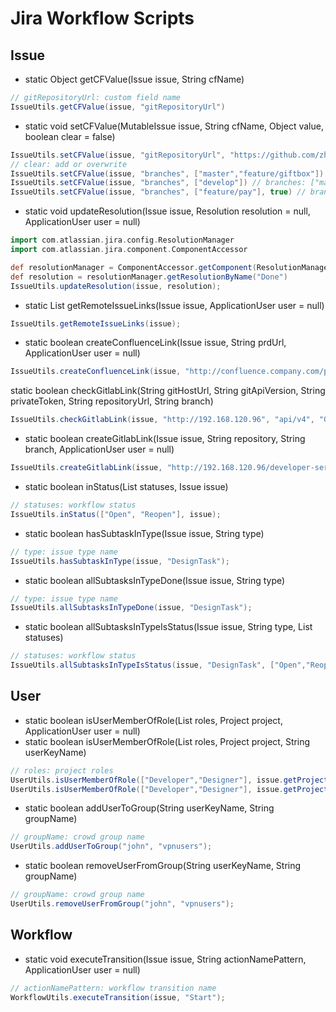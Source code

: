 # Jira Workflow Scripts

## Issue

* static Object getCFValue(Issue issue, String cfName)

```groovy
// gitRepositoryUrl: custom field name
IssueUtils.getCFValue(issue, "gitRepositoryUrl")
```

* static void setCFValue(MutableIssue issue, String cfName, Object value, boolean clear = false)

```groovy
IssueUtils.setCFValue(issue, "gitRepositoryUrl", "https://github.com/zhipeng515/jira-workflow-script.git")
// clear: add or overwrite
IssueUtils.setCFValue(issue, "branches", ["master","feature/giftbox"]) // branches: ["master","feature/giftbox"]
IssueUtils.setCFValue(issue, "branches", ["develop"]) // branches: ["master","feature/giftbox","develop"]
IssueUtils.setCFValue(issue, "branches", ["feature/pay"], true) // branches: ["feature/pay"]
```

* static void updateResolution(Issue issue, Resolution resolution = null, ApplicationUser user = null)

```groovy
import com.atlassian.jira.config.ResolutionManager
import com.atlassian.jira.component.ComponentAccessor

def resolutionManager = ComponentAccessor.getComponent(ResolutionManager)
def resolution = resolutionManager.getResolutionByName("Done")
IssueUtils.updateResolution(issue, resolution);
```

* static List<RemoteIssueLink> getRemoteIssueLinks(Issue issue, ApplicationUser user = null)

```groovy
IssueUtils.getRemoteIssueLinks(issue);
```

* static boolean createConfluenceLink(Issue issue, String prdUrl, ApplicationUser user = null)

```groovy
IssueUtils.createConfluenceLink(issue, "http://confluence.company.com/pages/viewpage.action?pageId=1510304");
```

static boolean checkGitlabLink(String gitHostUrl, String gitApiVersion, String privateToken, String repositoryUrl, String branch)

```groovy
IssueUtils.checkGitlabLink(issue, "http://192.168.120.96", "api/v4", "GS799u8jXNKwyJ2gSBib", "/developer-server/GameServer.git", "feature/pay");
```

* static boolean createGitlabLink(Issue issue, String repository, String branch, ApplicationUser user = null)

```groovy
IssueUtils.createGitlabLink(issue, "http://192.168.120.96/developer-server/GameServer.git", "feature/pay");
```

* static boolean inStatus(List<String> statuses, Issue issue)

```groovy
// statuses: workflow status
IssueUtils.inStatus(["Open", "Reopen"], issue);
```

* static boolean hasSubtaskInType(Issue issue, String type)

```groovy
// type: issue type name
IssueUtils.hasSubtaskInType(issue, "DesignTask");
```

* static boolean allSubtasksInTypeDone(Issue issue, String type)

```groovy
// type: issue type name
IssueUtils.allSubtasksInTypeDone(issue, "DesignTask");
```

* static boolean allSubtasksInTypeIsStatus(Issue issue, String type, List<String> statuses)

```groovy
// statuses: workflow status
IssueUtils.allSubtasksInTypeIsStatus(issue, "DesignTask", ["Open","Reopen"]);
```

## User

* static boolean isUserMemberOfRole(List<String> roles, Project project, ApplicationUser user = null)
* static boolean isUserMemberOfRole(List<String> roles, Project project, String userKeyName)

```groovy
// roles: project roles
UserUtils.isUserMemberOfRole(["Developer","Designer"], issue.getProjectObject())
UserUtils.isUserMemberOfRole(["Developer","Designer"], issue.getProjectObject(), "john")
```

* static boolean addUserToGroup(String userKeyName, String groupName)

```groovy
// groupName: crowd group name
UserUtils.addUserToGroup("john", "vpnusers");
```

* static boolean removeUserFromGroup(String userKeyName, String groupName)

```groovy
// groupName: crowd group name
UserUtils.removeUserFromGroup("john", "vpnusers");
```

## Workflow

* static void executeTransition(Issue issue, String actionNamePattern, ApplicationUser user = null)

```groovy
// actionNamePattern: workflow transition name
WorkflowUtils.executeTransition(issue, "Start");
```
